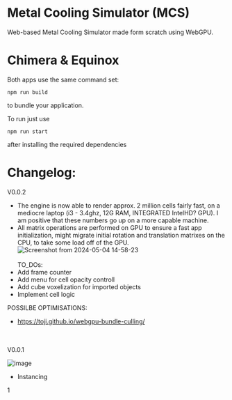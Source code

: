 # Metal Cooling Simulator (MCS)
Web-based Metal Cooling Simulator made form scratch using WebGPU.
# Chimera & Equinox
Both apps use the same command set:

```
npm run build
```
to bundle your application.

To run just use 
```
npm run start
```
after installing the required dependencies

# Changelog:
V0.0.2<br>
* The engine is now able to render approx. 2 million cells fairly fast, on a mediocre laptop (i3 - 3.4ghz, 12G RAM, INTEGRATED IntelHD? GPU). I am positive that these numbers go up on a more capable machine.<br>
* All matrix operations are performed on GPU to ensure a fast app initialization, might migrate initial rotation and translation matrixes on the CPU, to take some load off of the GPU.
![Screenshot from 2024-05-04 14-58-23](https://github.com/Ap-Cristian/eutectics/assets/91757763/f2e8a6e2-aca5-429e-8071-69688ea805eb)
<br><br>
TO_DOs:
* Add frame counter
* Add menu for cell opacity controll
* Add cube voxelization for imported objects
* Implement cell logic

POSSILBE OPTIMISATIONS:<br>
* https://toji.github.io/webgpu-bundle-culling/
<br>
<br>
V0.0.1<br>

![image](https://github.com/Ap-Cristian/eutectics/assets/91757763/b87a7b97-c0fb-4cd1-8eb8-305b3d9b688a)
* Instancing

1

